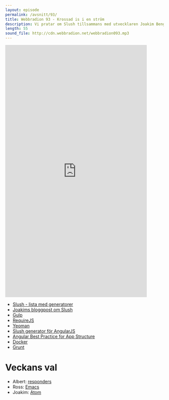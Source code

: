 ```yaml
---
layout: episode
permalink: /avsnitt/93/
title: Webbradion 93 - Krossad is i en ström
description: Vi pratar om Slush tillsammans med utvecklaren Joakim Bengtsson
length: 55
sound_file: http://cdn.webbradion.net/webbradion093.mp3
---
```


<iframe src="https://docs.google.com/forms/d/195jesCauyHWFrhckeAz9MrX8268p8NANYvFdTQ9Af0w/viewform?embedded=true" width="450" height="800" frameborder="0" marginheight="0" marginwidth="0">Läser in...</iframe>

* [Slush - lista med generatorer](http://klei.github.io/slush)
* [Joakims bloggpost om Slush](http://joakimbeng.eu01.aws.af.cm/slush-replacing-yeoman-with-gulp/)
* [Gulp](http://gulpjs.com/)
* [RequireJS](http://requirejs.org/)
* [Yeoman](http://yeoman.io/)
* [Slush generator för AngularJS](https://github.com/klei/slush-angular)
* [Angular Best Practice for App Structure](https://docs.google.com/a/standout.se/document/d/1XXMvReO8-Awi1EZXAXS4PzDzdNvV6pGcuaF4Q9821Es/pub)
* [Docker](https://www.docker.io/)
* [Grunt](http://gruntjs.com/)

# Veckans val
* Albert: [responders](https://github.com/plataformatec/responders)
* Ross: [Emacs](http://www.gnu.org/software/emacs/)
* Joakim: [Atom](https://atom.io/)

